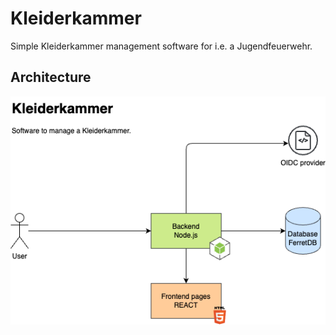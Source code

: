 # Kleiderkammer
Simple Kleiderkammer management software for i.e. a Jugendfeuerwehr.

## Architecture
![Software architecture](arch.png)
